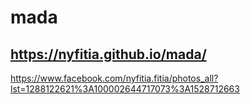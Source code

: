 # mada

## https://nyfitia.github.io/mada/

https://www.facebook.com/nyfitia.fitia/photos_all?lst=1288122621%3A100002644717073%3A1528712663
